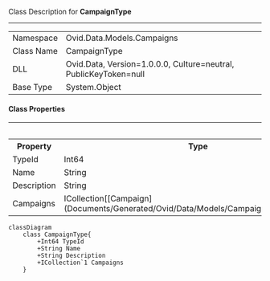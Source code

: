 
Class Description for <strong>CampaignType</strong><hr/>
<table>
<tr><td> Namespace </td><td> Ovid.Data.Models.Campaigns </td></tr>
<tr><td> Class Name </td><td> CampaignType </td></tr>
<tr><td> DLL </td><td> Ovid.Data, Version=1.0.0.0, Culture=neutral, PublicKeyToken=null </td></tr>
<tr><td> Base Type </td><td> System.Object </td></tr>
<table>

<h4>Class Properties</h4>
<hr/>
<table style="width:100%;">
<tr>
<th>Property</th>
<th>Type</th>
<th style="width:40%">Summary</th>
</tr>
<tr>
<td>TypeId</td>
<td>Int64</td>
<td>Record Id</td>
</tr>
<tr>
<td>Name</td>
<td>String</td>
<td>Type Name</td>
</tr>
<tr>
<td>Description</td>
<td>String</td>
<td>Description</td>
</tr>
<tr>
<td>Campaigns</td>
<td>ICollection[[Campaign](Documents/Generated/Ovid/Data/Models/Campaigns/Campaign.md)]</td>
<td>Campaign Nav</td>
</tr>
</table>


```mermaid
classDiagram
	class CampaignType{
		+Int64 TypeId
		+String Name
		+String Description
		+ICollection`1 Campaigns
	}
```


